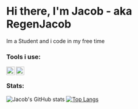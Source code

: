 # Hi there, I'm Jacob - aka RegenJacob
Im a Student and i code in my free time

### Tools i use:
[<img align="left" alt="Linux" width="22px" src="https://simpleicons.org/icons/linux.svg" />][linux]
[<img align="left" alt="NeoVim" width="22px" src="https://simpleicons.org/icons/neovim.svg" />][nvim] <br/>

### Stats:
![Jacob's GitHub stats](https://github-readme-stats.vercel.app/api?username=RegenJacob&show_icons=true&theme=onedark) 
[![Top Langs](https://github-readme-stats.vercel.app/api/top-langs/?username=RegenJacob&langs_count=8&theme=onedark)](https://github.com/anuraghazra/github-readme-stats)

[linux]: https://www.kernel.org/
[nvim]: https://neovim.io/
